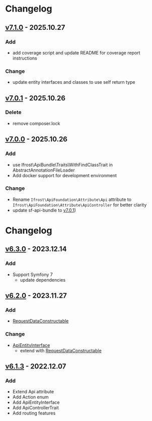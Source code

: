 # Changelog
## [v7.1.0] - 2025.10.27
### Add
- add coverage script and update README for coverage report instructions

### Change
- update entity interfaces and classes to use self return type

## [v7.0.1] - 2025.10.26
### Delete
- remove composer.lock

## [v7.0.0] - 2025.10.26
### Add
- use Ifrost\ApiBundle\Traits\WithFindClassTrait in AbstractAnnotationFileLoader
- Add docker support for development environment

### Change
- Rename `Ifrost\ApiFoundation\Attribute\Api` attribute to `Ifrost\ApiFoundation\Attribute\ApiController` for better clarity
- update sf-api-bundle to [v7.0.1](https://github.com/grzegorz-jamroz/sf-api-bundle/releases/tag/v7.0.1))

# Changelog
## [v6.3.0] - 2023.12.14
### Add
- Support Symfony 7
  - update dependencies

## [v6.2.0] - 2023.11.27
### Add
- [RequestDataConstructable](src/Entity/RequestDataConstructable.php)

### Change
- [ApiEntityInterface](src/Entity/ApiEntityInterface.php)
  - extend with [RequestDataConstructable](src/Entity/RequestDataConstructable.php)

## [v6.1.3] - 2022.12.07
### Add
- Extend Api attribute
- Add Action enum
- Add ApiEntityInterface
- Add ApiControllerTrait
- Add routing features

[v7.1.0]: https://github.com/grzegorz-jamroz/sf-api-foundation/releases/tag/v7.1.0
[v7.0.1]: https://github.com/grzegorz-jamroz/sf-api-foundation/releases/tag/v7.0.1
[v7.0.0]: https://github.com/grzegorz-jamroz/sf-api-foundation/releases/tag/v7.0.0
[v6.3.0]: https://github.com/grzegorz-jamroz/sf-api-foundation/releases/tag/v6.3.0
[v6.2.0]: https://github.com/grzegorz-jamroz/sf-api-foundation/releases/tag/v6.2.0
[v6.1.3]: https://github.com/grzegorz-jamroz/sf-api-foundation/releases/tag/v6.1.3
